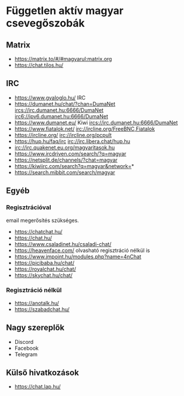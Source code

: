 # Független aktív magyar csevegőszobák

## Matrix

* https://matrix.to/#/#magyarul:matrix.org
* https://chat.tilos.hu/

## IRC

* https://www.gyaloglo.hu/ IRC
* https://dumanet.hu/chat/?chan=DumaNet <ircs://irc.dumanet.hu:6666/DumaNet> <irc6://ipv6.dumanet.hu:6666/DumaNet>
* https://www.dumanet.eu/ Kiwi <ircs://irc.dumanet.hu:6666/DumaNet>
* https://www.fiatalok.net/ <irc://ircline.org/FreeBNC,Fiatalok>
* https://ircline.org/ <irc://ircline.org/pcpult>
* https://hup.hu/faq/irc <irc://irc.libera.chat/hup.hu>
* <irc://irc.quakenet.eu.org/magyaritasok.hu>
* https://www.ircdriven.com/search/?q=magyar
* https://netsplit.de/channels/?chat=magyar
* https://kiwiirc.com/search?q=magyar&network=*
* https://search.mibbit.com/search/magyar

## Egyéb

### Regisztrációval

email megerősítés szükséges.

* https://chatchat.hu/
* https://chat.hu/
* https://www.csaladinet.hu/csaladi-chat/
* https://heavenface.com/ olvasható regisztráció nélkül is
* https://www.jmpoint.hu/modules.php?name=4nChat
* https://picibaba.hu/chat/
* https://royalchat.hu/chat/
* https://skychat.hu/chat/

### Regisztráció nélkül

* https://anotalk.hu/
* https://szabadchat.hu/

## Nagy szereplők

* Discord
* Facebook
* Telegram

## Külső hivatkozások

* https://chat.lap.hu/
